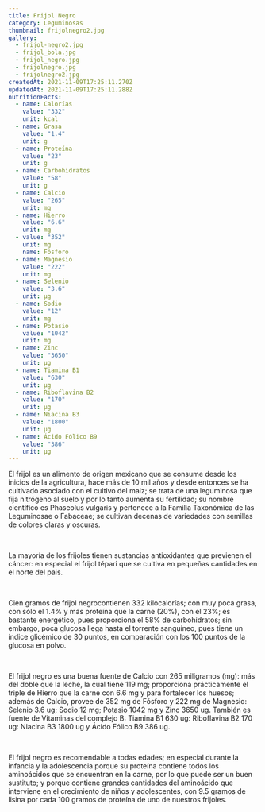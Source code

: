 ```yaml
---
title: Frijol Negro
category: Leguminosas
thumbnail: frijolnegro2.jpg
gallery:
  - frijol-negro2.jpg
  - frijol_bola.jpg
  - frijol_negro.jpg
  - frijolnegro.jpg
  - frijolnegro2.jpg
createdAt: 2021-11-09T17:25:11.270Z
updatedAt: 2021-11-09T17:25:11.288Z
nutritionFacts:
  - name: Calorías
    value: "332"
    unit: kcal
  - name: Grasa
    value: "1.4"
    unit: g
  - name: Proteína
    value: "23"
    unit: g
  - name: Carbohidratos
    value: "58"
    unit: g
  - name: Calcio
    value: "265"
    unit: mg
  - name: Hierro
    value: "6.6"
    unit: mg
  - value: "352"
    unit: mg
    name: Fósforo
  - name: Magnesio
    value: "222"
    unit: mg
  - name: Selenio
    value: "3.6"
    unit: µg
  - name: Sodio
    value: "12"
    unit: mg
  - name: Potasio
    value: "1042"
    unit: mg
  - name: Zinc
    value: "3650"
    unit: µg
  - name: Tiamina B1
    value: "630"
    unit: µg
  - name: Riboflavina B2
    value: "170"
    unit: µg
  - name: Niacina B3
    value: "1800"
    unit: µg
  - name: Ácido Fólico B9
    value: "386"
    unit: µg
---
```

El frijol es un alimento de origen mexicano que se consume desde los inicios de la agricultura, hace más de 10 mil años y desde entonces se ha cultivado asociado con el cultivo del maiz; se trata de una leguminosa que fija nitrógeno al suelo y por lo tanto aumenta su fertilidad; su nombre científico es Phaseolus vulgaris y pertenece a la Familia Taxonómica de las Leguminosae o Fabaceae; se cultivan decenas de variedades con semillas de colores claras y oscuras.

<br/>

La mayoría de los frijoles tienen sustancias antioxidantes que previenen el cáncer: en especial el frijol tépari que se cultiva en pequeñas cantidades en el norte del pais.

<br/>

Cien gramos de frijol negrocontienen 332 kilocalorías; con muy poca grasa, con sólo el 1.4% y más proteína que la carne (20%), con el 23%; es bastante energético, pues proporciona el 58% de carbohidratos; sin embargo, poca glucosa llega hasta el torrente sanguíneo, pues tiene un índice glicémico de 30 puntos, en comparación con los 100 puntos de la glucosa en polvo.

<br/>

El frijol negro es una buena fuente de Calcio con 265 miligramos (mg): más del doble que la leche, la cual tiene 119 mg; proporciona prácticamente el triple de Hierro que la carne con 6.6 mg y para fortalecer los huesos; además de Calcio, provee de 352 mg de Fósforo y 222 mg de Magnesio: Selenio 3.6 ug; Sodio 12 mg; Potasio 1042 mg y Zinc 3650 ug. También es fuente de Vitaminas del complejo B: Tiamina B1 630 ug: Riboflavina B2 170 ug: Niacina B3 1800 ug y Ácido Fólico B9 386 ug.

<br/>

El frijol negro es recomendable a todas edades; en especial durante la infancia y la adolescencia porque su proteína contiene todos los aminoácidos que se encuentran en la carne, por lo que puede ser un buen sustituto; y porque contiene grandes cantidades del aminoácido que interviene en el crecimiento de niños y adolescentes, con 9.5 gramos de lisina por cada 100 gramos de proteína de uno de nuestros frijoles.